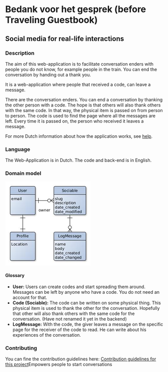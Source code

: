 # Bedank voor het gesprek (before Traveling Guestbook)
## Social media for real-life interactions

### Description
The aim of this web-application is to facilitate conversation enders with people you do not know, for example people in the train. You can end the conversation by handing out a thank you.

It is a web-application where people that received a code, can leave a message.

There are the conversation enders. You can end a conversation by thanking the other person with a code. The hope is that others will also thank others with the same code. In that way, the physical item is passed on from person to person.
The code is used to find the page where all the messages are left. Every time it is passed on, the person who received it leaves a message.

For more Dutch information about how the application works, see [help](https://bedankt.pythonanywhere.com/help).

### Language
The Web-Application is in Dutch. The code and back-end is in English.

### Domain model
![Entity Relationship Diagram](architecture/domainModel.jpg)

#### Glossary
-  **User:** Users can create codes and start spreading them around. Messages can be left by anyone who have a code. You do not need an account for that.
- **Code (Sociable):** The code can be written on some physical thing. This physical item is used to thank the other for the conversation. Hopefully that other will also thank others with the same code for the conversation. (Have not renamed it yet in the backend)
- **LogMessage:** With the code, the giver leaves a message on the specific page for the receiver of the code to read. He can write about his experiences of the conversation.

### Contributing
You can fine the contribution guidelines here:
[Contribution guidelines for this project](CONTRIBUTING.md)Empowers people to start conversations
